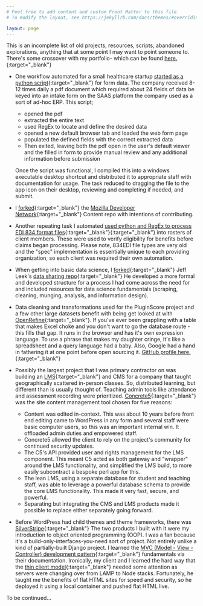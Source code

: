 ```yaml
---
# Feel free to add content and custom Front Matter to this file.
# To modify the layout, see https://jekyllrb.com/docs/themes/#overriding-theme-defaults

layout: page
---
```


This is an incomplete list of old projects, resources, scripts, abandoned explorations, anything that at some point I may want to point someone to. There's some crossover with my portfolio- which can be found [here.](https://msouden.com/work/){:target="_blank"}

- One workflow automated for a small healthcare startup [started as a python script](https://github.com/msouden/pdf-to-web-form){:target="_blank"} for form data. The company received 8-12 times daily a pdf document which required about 24 fields of data be keyed into an intake form on the SAAS platform the company used as a sort of ad-hoc ERP. This script;

	- 	 opened the pdf 
	- 	 extracted the entire text
	- 	 used RegEx to locate and define the desired data
	- 	 opened a new default browser tab and loaded the web form page
	- 	 populated the defined fields with the correct extracted data
	- 	 Then exited, leaving both the pdf open in the user's default viewer and the filled in form to provide manual review and any additional information before submission
	
	Once the script was functional, I compiled this into a windows executable desktop shortcut and distributed it to appropriate staff with documentation for usage. The task reduced to dragging the file to the app icon on their desktop, reviewing and completing if needed, and submit.

- I [forked](https://github.com/msouden/content/blob/main/CONTRIBUTING.md){:target="_blank"} the [Mozilla Developer Network](https://github.com/mdn/content){:target="_blank"} Content repo with intentions of contributing. 

- Another repeating task I automated [used python and RegEx to process EDI 834 format files](https://github.com/msouden/HIPAA-834-file-processor){:target="_blank"}{:target="_blank"} into rosters of client members. These were used to verify eligibility for benefits before claims began processing. Please note, 834EDI file types are very old and the "spec" implementation is essentially unique to each providing organization, so each client was required their own automation.

- When getting into basic data science, I [forked](https://github.com/msouden/datasharing/tree/master){:target="_blank"} Jeff Leek's [data sharing repo](https://github.com/jtleek/datasharing){:target="_blank"} He developed a more formal and developed structure for a process I had come across the need for and included resources for data science fundamentals (scraping, cleaning, munging, analysis, and information design).

- Data cleaning and transformations used for the PluginScore project and a few other large datasets benefit with being get looked at with [OpenRefine](https://openrefine.org/){:target="_blank"}. If you've ever been grappling with a table that makes Excel choke and you don't want to go the database route - this fills that gap. It runs in the browser and has it's own expression language. To use a phrase that makes my daughter cringe, it's like a spreadsheet and a query language had a baby. Also, Google had a hand in fathering it at one point before open sourcing it. [GitHub profile here.](https://github.com/OpenRefine){:target="_blank"}
  
- Possibly the largest project that I was primary contractor on was building an [LMS](https://en.wikipedia.org/wiki/Learning_management_system){:target="_blank"} and CMS for a company that taught geographically scattered in-person classes. So, distributed learning, but different than is usually thought of. Teaching admin tools like attendance and assessment recording were prioritized. [Concrete5](https://www.concretecms.com/){:target="_blank"} was the site content management tool chosen for five reasons:
  
  - Content was edited in-context. This was about 10 years before front end editing came to WordPress in any form and several staff were basic computer users, so this was an important internal win. It offloaded admin duties and empowered staff.
  -  Concrete5 allowed the client to rely on the project's community for continued security updates. 
  -  The C5's API provided user and rights management for the LMS component. This meant C5 acted as both gateway and "wrapper" around the LMS functionality, and simplified the LMS build, to more easily subcontract a bespoke perl app for this.
  -    The lean LMS, using a separate database for student and teaching staff, was able to leverage a powerful database schema to provide the core LMS functionality. This made it very fast, secure, and powerful. 
  -  Separating but integrating the CMS and LMS products made it possible to replace either separately going forward.
  
- Before WordPress had child themes and theme frameworks, there was [SilverStripe](https://www.silverstripe.org/){:target="_blank"} The two products I built with it were my introduction to object oriented programming (OOP). I was a fan because it's a build-only-interfaces-you-need sort of project. Not entirely unlike a kind of partially-built Django project. I learned the [MVC (Model - View - Controller) development pattern](https://en.wikipedia.org/wiki/Model%E2%80%93view%E2%80%93controller){:target="_blank"} fundamentals via their documentation. Ironically, my client and I learned the hard way that the [thin client model](https://en.wikipedia.org/wiki/Model%E2%80%93view%E2%80%93controller#Use_in_web_applications){:target="_blank"} needed some attention as servers were changing over from LAMP to Node stacks. Fortunately, he taught me the benefits of flat HTML sites for speed and security, so he deployed it using a local container and pushed flat HTML live.

To be continued... 
